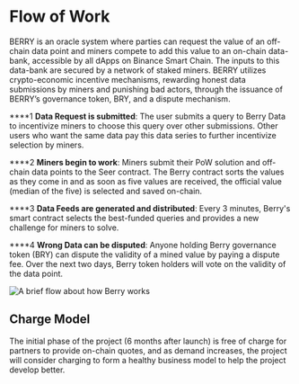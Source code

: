 # Flow of Work

BERRY is an oracle system where parties can request the value of an off-chain data point and miners compete to add this value to an on-chain data-bank, accessible by all dApps on Binance Smart Chain. The inputs to this data-bank are secured by a network of staked miners. BERRY utilizes crypto-economic incentive mechanisms, rewarding honest data submissions by miners and punishing bad actors, through the issuance of BERRY’s governance token, BRY, and a dispute mechanism.

\*\*\*\*1 **Data Request is submitted**: The user submits a query to Berry Data to incentivize miners to choose this query over other submissions. Other users who want the same data pay this data series to further incentivize selection by miners.

\*\*\*\*2 **Miners begin to work**: Miners submit their PoW solution and off-chain data points to the Seer contract. The Berry contract sorts the values as they come in and as soon as five values are received, the official value \(median of the five\) is selected and saved on-chain.

\*\*\*\*3 **Data Feeds are generated and distributed**: Every 3 minutes, Berry's smart contract selects the best-funded queries and provides a new challenge for miners to solve.

\*\*\*\*4 **Wrong Data can be disputed**: Anyone holding Berry governance token \(BRY\) can dispute the validity of a mined value by paying a dispute fee. Over the next two days, Berry token holders will vote on the validity of the data point.



![A brief flow about how Berry works ](../../.gitbook/assets/image-2020-06-05-10-40-41.jpg)

## Charge Model

The initial phase of the project \(6 months after launch\) is free of charge for partners to provide on-chain quotes, and as demand increases, the project will consider charging to form a healthy business model to help the project develop better.


